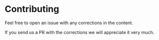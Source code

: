 # Contributing

Feel free to open an issue with any corrections in the content.

If you send us a PR with the corrections we will appreciate it very much.